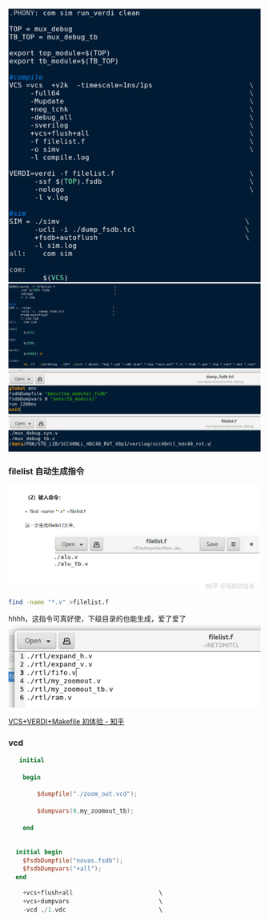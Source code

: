![500](https://raw.githubusercontent.com/acdefg/cdn/main/obsidian/20230527112358.png)
![](https://raw.githubusercontent.com/acdefg/cdn/main/obsidian/20230527112423.png)
![](https://raw.githubusercontent.com/acdefg/cdn/main/obsidian/20230527112525.png)
![](https://raw.githubusercontent.com/acdefg/cdn/main/obsidian/20230527112545.png)

### filelist 自动生成指令
![](https://raw.githubusercontent.com/acdefg/cdn/main/obsidian/20230527115954.png)

```bash
find -name "*.v" >filelist.f
```
hhhh，这指令可真好使，下级目录的也能生成，爱了爱了
![](https://raw.githubusercontent.com/acdefg/cdn/main/obsidian/20230527120317.png)

[VCS+VERDI+Makefile 初体验 - 知乎](https://zhuanlan.zhihu.com/p/563041890)

### vcd

```verilog
   initial

    begin

        $dumpfile("./zoom_out.vcd");

        $dumpvars(0,my_zoomout_tb);

    end
    
```

```verilog
  initial begin
    $fsdbDumpfile("novas.fsdb");
    $fsdbDumpvars("+all");
  end  
```

```verilog
    +vcs+flush+all                        \
    +vcs+dumpvars                         \
    -vcd ./1.vdc                          \


```